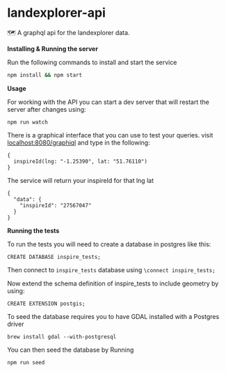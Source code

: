 # landexplorer-api
:world_map: A graphql api for the landexplorer data.

**Installing & Running the server**

Run the following commands to install and start the service

```sh
npm install && npm start
```

**Usage**

For working with the API you can start a dev server that will restart the server after changes using:

```
npm run watch
```

There is a graphical interface that you can use to test your queries. visit [localhost:8080/graphiql](http://localhost:8080/graphiql) and type in the following:

```
{
  inspireId(lng: "-1.25390", lat: "51.76110")
}
```
The service will return your inspireId for that lng lat
```
{
  "data": {
    "inspireId": "27567047"
  }
}
```

**Running the tests**

To run the tests you will need to create a database in postgres like this:

`CREATE DATABASE inspire_tests;`

Then connect to `inspire_tests` database using `\connect inspire_tests;`

Now extend the schema definition of inspire_tests to include geometry by using:

`CREATE EXTENSION postgis;`

To seed the database requires you to have GDAL installed with a Postgres driver

`brew install gdal --with-postgresql`

You can then seed the database by Running

```
npm run seed
```
